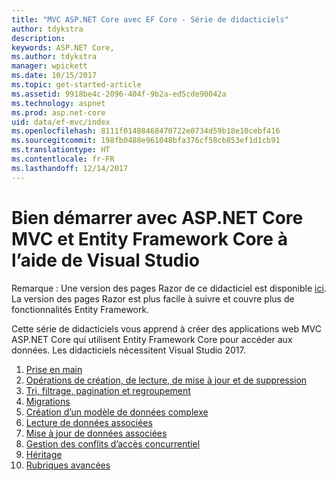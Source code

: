 ```yaml
---
title: "MVC ASP.NET Core avec EF Core - Série de didacticiels"
author: tdykstra
description: 
keywords: ASP.NET Core,
ms.author: tdykstra
manager: wpickett
ms.date: 10/15/2017
ms.topic: get-started-article
ms.assetid: 9918be4c-2096-404f-9b2a-ed5cde90042a
ms.technology: aspnet
ms.prod: asp.net-core
uid: data/ef-mvc/index
ms.openlocfilehash: 8111f01488468470722e0734d59b18e10cebf416
ms.sourcegitcommit: 198fb0488e961048bfa376cf58cb853ef1d1cb91
ms.translationtype: HT
ms.contentlocale: fr-FR
ms.lasthandoff: 12/14/2017
---
```

# <a name="getting-started-with-aspnet-core-mvc-and-entity-framework-core-using-visual-studio"></a>Bien démarrer avec ASP.NET Core MVC et Entity Framework Core à l’aide de Visual Studio

Remarque : Une version des pages Razor de ce didacticiel est disponible [ici](xref:data/ef-rp/intro). La version des pages Razor est plus facile à suivre et couvre plus de fonctionnalités Entity Framework.

Cette série de didacticiels vous apprend à créer des applications web MVC ASP.NET Core qui utilisent Entity Framework Core pour accéder aux données. Les didacticiels nécessitent Visual Studio 2017.

1. [Prise en main](intro.md)
2. [Opérations de création, de lecture, de mise à jour et de suppression](crud.md)
3. [Tri, filtrage, pagination et regroupement](sort-filter-page.md)
4. [Migrations](migrations.md)
5. [Création d’un modèle de données complexe](complex-data-model.md)
6. [Lecture de données associées](read-related-data.md)
7. [Mise à jour de données associées](update-related-data.md)
8. [Gestion des conflits d’accès concurrentiel](concurrency.md)
9. [Héritage](inheritance.md)
10. [Rubriques avancées](advanced.md)
